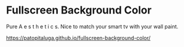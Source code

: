 # Fullscreen Background Color

Pure A e s t h e t i c s. Nice to match your smart tv with your wall paint.

https://patopitaluga.github.io/fullscreen-background-color/

